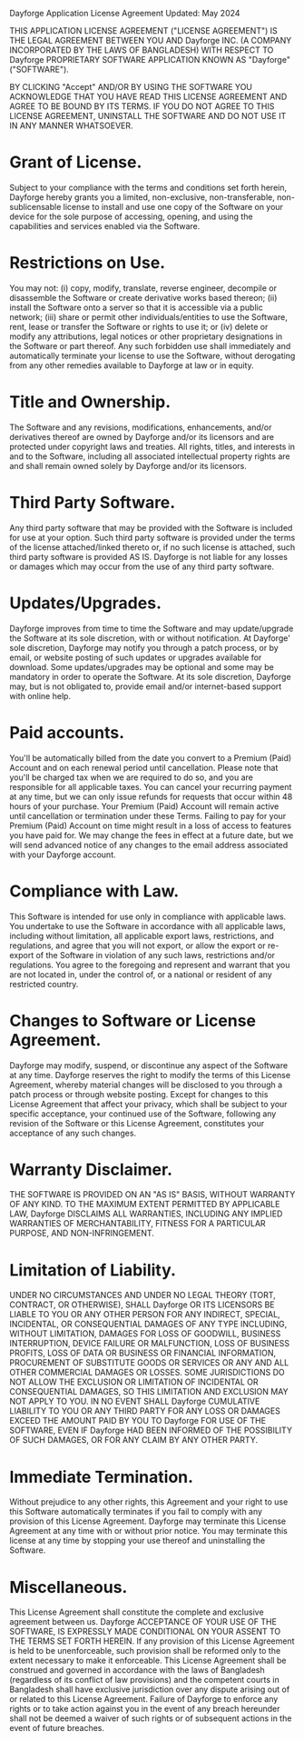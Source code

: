 Dayforge Application License Agreement
Updated: May 2024

THIS APPLICATION LICENSE AGREEMENT ("LICENSE AGREEMENT") IS THE LEGAL AGREEMENT BETWEEN YOU AND Dayforge INC. (A COMPANY INCORPORATED BY THE LAWS OF BANGLADESH) WITH RESPECT TO Dayforge PROPRIETARY SOFTWARE APPLICATION KNOWN AS "Dayforge" ("SOFTWARE").

BY CLICKING "Accept" AND/OR BY USING THE SOFTWARE YOU ACKNOWLEDGE THAT YOU HAVE READ THIS LICENSE AGREEMENT AND AGREE TO BE BOUND BY ITS TERMS. IF YOU DO NOT AGREE TO THIS LICENSE AGREEMENT, UNINSTALL THE SOFTWARE AND DO NOT USE IT IN ANY MANNER WHATSOEVER.

# Grant of License. 
Subject to your compliance with the terms and conditions set forth herein, Dayforge hereby grants you a limited, non-exclusive, non-transferable, non-sublicensable license to install and use one copy of the Software on your device for the sole purpose of accessing, opening, and using the capabilities and services enabled via the Software.

# Restrictions on Use. 
You may not: (i) copy, modify, translate, reverse engineer, decompile or disassemble the Software or create derivative works based thereon; (ii) install the Software onto a server so that it is accessible via a public network; (iii) share or permit other individuals/entities to use the Software, rent, lease or transfer the Software or rights to use it; or (iv) delete or modify any attributions, legal notices or other proprietary designations in the Software or part thereof. Any such forbidden use shall immediately and automatically terminate your license to use the Software, without derogating from any other remedies available to Dayforge at law or in equity.

# Title and Ownership. 
The Software and any revisions, modifications, enhancements, and/or derivatives thereof are owned by Dayforge and/or its licensors and are protected under copyright laws and treaties. All rights, titles, and interests in and to the Software, including all associated intellectual property rights are and shall remain owned solely by Dayforge and/or its licensors.

# Third Party Software. 
Any third party software that may be provided with the Software is included for use at your option. Such third party software is provided under the terms of the license attached/linked thereto or, if no such license is attached, such third party software is provided AS IS. Dayforge is not liable for any losses or damages which may occur from the use of any third party software.

# Updates/Upgrades. 
Dayforge improves from time to time the Software and may update/upgrade the Software at its sole discretion, with or without notification. At Dayforge' sole discretion, Dayforge may notify you through a patch process, or by email, or website posting of such updates or upgrades available for download. Some updates/upgrades may be optional and some may be mandatory in order to operate the Software. At its sole discretion, Dayforge may, but is not obligated to, provide email and/or internet-based support with online help.

# Paid accounts. 
You'll be automatically billed from the date you convert to a Premium (Paid) Account and on each renewal period until cancellation. Please note that you'll be charged tax when we are required to do so, and you are responsible for all applicable taxes. You can cancel your recurring payment at any time, but we can only issue refunds for requests that occur within 48 hours of your purchase. Your Premium (Paid) Account will remain active until cancellation or termination under these Terms. Failing to pay for your Premium (Paid) Account on time might result in a loss of access to features you have paid for. We may change the fees in effect at a future date, but we will send advanced notice of any changes to the email address associated with your Dayforge account.

# Compliance with Law. 
This Software is intended for use only in compliance with applicable laws. You undertake to use the Software in accordance with all applicable laws, including without limitation, all applicable export laws, restrictions, and regulations, and agree that you will not export, or allow the export or re-export of the Software in violation of any such laws, restrictions and/or regulations. You agree to the foregoing and represent and warrant that you are not located in, under the control of, or a national or resident of any restricted country.

# Changes to Software or License Agreement. 
Dayforge may modify, suspend, or discontinue any aspect of the Software at any time. Dayforge reserves the right to modify the terms of this License Agreement, whereby material changes will be disclosed to you through a patch process or through website posting. Except for changes to this License Agreement that affect your privacy, which shall be subject to your specific acceptance, your continued use of the Software, following any revision of the Software or this License Agreement, constitutes your acceptance of any such changes.

# Warranty Disclaimer. 
THE SOFTWARE IS PROVIDED ON AN "AS IS" BASIS, WITHOUT WARRANTY OF ANY KIND. TO THE MAXIMUM EXTENT PERMITTED BY APPLICABLE LAW, Dayforge DISCLAIMS ALL WARRANTIES, INCLUDING ANY IMPLIED WARRANTIES OF MERCHANTABILITY, FITNESS FOR A PARTICULAR PURPOSE, AND NON-INFRINGEMENT.

# Limitation of Liability. 
UNDER NO CIRCUMSTANCES AND UNDER NO LEGAL THEORY (TORT, CONTRACT, OR OTHERWISE), SHALL Dayforge OR ITS LICENSORS BE LIABLE TO YOU OR ANY OTHER PERSON FOR ANY INDIRECT, SPECIAL, INCIDENTAL, OR CONSEQUENTIAL DAMAGES OF ANY TYPE INCLUDING, WITHOUT LIMITATION, DAMAGES FOR LOSS OF GOODWILL, BUSINESS INTERRUPTION, DEVICE FAILURE OR MALFUNCTION, LOSS OF BUSINESS PROFITS, LOSS OF DATA OR BUSINESS OR FINANCIAL INFORMATION, PROCUREMENT OF SUBSTITUTE GOODS OR SERVICES OR ANY AND ALL OTHER COMMERCIAL DAMAGES OR LOSSES. SOME JURISDICTIONS DO NOT ALLOW THE EXCLUSION OR LIMITATION OF INCIDENTAL OR CONSEQUENTIAL DAMAGES, SO THIS LIMITATION AND EXCLUSION MAY NOT APPLY TO YOU. IN NO EVENT SHALL Dayforge CUMULATIVE LIABILITY TO YOU OR ANY THIRD PARTY FOR ANY LOSS OR DAMAGES EXCEED THE AMOUNT PAID BY YOU TO Dayforge FOR USE OF THE SOFTWARE, EVEN IF Dayforge HAD BEEN INFORMED OF THE POSSIBILITY OF SUCH DAMAGES, OR FOR ANY CLAIM BY ANY OTHER PARTY.

# Immediate Termination. 
Without prejudice to any other rights, this Agreement and your right to use this Software automatically terminates if you fail to comply with any provision of this License Agreement. Dayforge may terminate this License Agreement at any time with or without prior notice. You may terminate this license at any time by stopping your use thereof and uninstalling the Software.

# Miscellaneous. 
This License Agreement shall constitute the complete and exclusive agreement between us. Dayforge ACCEPTANCE OF YOUR USE OF THE SOFTWARE, IS EXPRESSLY MADE CONDITIONAL ON YOUR ASSENT TO THE TERMS SET FORTH HEREIN. If any provision of this License Agreement is held to be unenforceable, such provision shall be reformed only to the extent necessary to make it enforceable. This License Agreement shall be construed and governed in accordance with the laws of Bangladesh (regardless of its conflict of law provisions) and the competent courts in Bangladesh shall have exclusive jurisdiction over any dispute arising out of or related to this License Agreement. Failure of Dayforge to enforce any rights or to take action against you in the event of any breach hereunder shall not be deemed a waiver of such rights or of subsequent actions in the event of future breaches.
